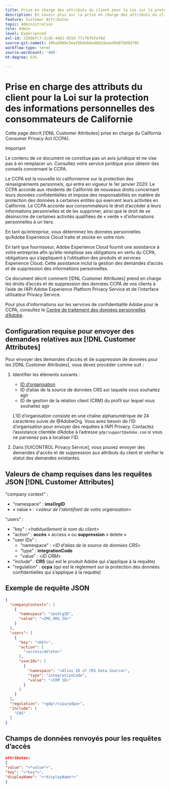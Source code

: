 ```yaml
---
title: Prise en charge des attributs du client pour la Loi sur la protection des informations personnelles des consommateurs de Californie
description: En savoir plus sur la prise en charge des attributs du client pour la Loi sur la confidentialité des consommateurs de Californie
feature: Customer Attributes
topic: Administration
role: Admin
level: Experienced
exl-id: 320defc7-2cd5-4481-955d-77cf6fbfef6d
source-git-commit: 106ad989c5eef60dabbe4b82deaed9d87b09d795
workflow-type: tm+mt
source-wordcount: '405'
ht-degree: 63%

---
```


# Prise en charge des attributs du client pour la Loi sur la protection des informations personnelles des consommateurs de Californie

Cette page décrit [!DNL Customer Attributes] prise en charge du California Consumer Privacy Act (CCPA).

>[!IMPORTANT]
>
>Le contenu de ce document ne constitue pas un avis juridique et ne vise pas à en remplacer un. Consultez votre service juridique pour obtenir des conseils concernant le CCPA.

Le CCPA est la nouvelle loi californienne sur la protection des renseignements personnels, qui entre en vigueur le 1er janvier 2020. Le CCPA accorde aux résidents de Californie de nouveaux droits concernant leurs données confidentielles et impose des responsabilités en matière de protection des données à certaines entités qui exercent leurs activités en Californie. Le CCPA accorde aux consommateurs le droit d’accéder à leurs informations personnelles et de les supprimer, ainsi que le droit de se désinscrire de certaines activités qualifiées de « vente » d’informations personnelles à un tiers.

En tant qu’entreprise, vous déterminez les données personnelles qu’Adobe Experience Cloud traite et stocke en votre nom.

En tant que fournisseur, Adobe Experience Cloud fournit une assistance à votre entreprise afin qu’elle remplisse ses obligations en vertu du CCPA, obligations qui s’appliquent à l’utilisation des produits et services Experience Cloud. Cette assistance inclut la gestion des demandes d’accès et de suppression des informations personnelles.

Ce document décrit comment [!DNL Customer Attributes] prend en charge les droits d’accès et de suppression des données CCPA de vos clients à l’aide de l’API Adobe Experience Platform Privacy Service et de l’interface utilisateur Privacy Service.

Pour plus d’informations sur les services de confidentialité Adobe pour le CCPA, consultez le [Centre de traitement des données personnelles d’Adobe](https://www.adobe.com/privacy/ccpa.html).

## Configuration requise pour envoyer des demandes relatives aux [!DNL Customer Attributes]

Pour envoyer des demandes d’accès et de suppression de données pour les [!DNL Customer Attributes], vous devez procéder comme suit :

1. Identifier les éléments suivants :

   * [ID d’organisation](../../administration/organizations.md)
   * ID d’alias de la source de données CRS sur laquelle vous souhaitez agir
   * ID de gestion de la relation client (CRM) du profil sur lequel vous souhaitez agir

   L’ID d’organisation consiste en une chaîne alphanumérique de 24 caractères suivie de @AdobeOrg. Vous avez besoin de l’ID d’organisation pour envoyer des requêtes à l’API Privacy. Contactez l’assistance clientèle d’Adobe à l’adresse `gdprsupport@adobe.com` si vous ne parvenez pas à localiser l’ID.

1. Dans [!UICONTROL Privacy Service], vous pouvez envoyer des demandes d&#39;accès et de suppression aux attributs du client et vérifier le statut des demandes existantes.

## Valeurs de champ requises dans les requêtes JSON [!DNL Customer Attributes]

&quot;company context&quot; :

* &quot;namespace&quot; : **imsOrgID**
* « value » : &lt;*valeur de l&#39;identifiant de votre organisation*>

&quot;users&quot; :

* &quot;key&quot; : &lt;*habituellement le nom du client*>
* &quot;action&quot; : **accès** « access » ou **suppression** « delete »
* &quot;user IDs&quot; :
   * &quot;namespace&quot; : &lt;*ID d’alias de la source de données CRS*>
   * &quot;type&quot; : **integrationCode**
   * &quot;value&quot; : &lt;*ID CRM*>
* &quot;include&quot; : **CRS** (qui est le produit Adobe qui s’applique à la requête)
* &quot;regulation&quot; : **ccpa** (qui est le règlement sur la protection des données confidentielles qui s’applique à la requête)

## Exemple de requête JSON

```json
{
  "companyContexts": [
    {
      "namespace": "imsOrgID",
      "value": "<IMS_ORG_ID>"
    }
  ],
  "users": [
    {
      "key": "<KEY>",
      "action": [
        "<access/delete>"
      ],
      "userIDs": [
        {
          "namespace": "<Alias ID of CRS Data Source>",
          "type": "integrationCode",
          "value": "<CRM ID>"
        }
      ]
    }
  ],
  "regulation": "<gdpr/ccpa/pdpa>",
  "include": [
    "CRS"
  ]
}
```

## Champs de données renvoyés pour les requêtes d’accès

```json
attributes:
{
"value": "<*value*>",
"key": "<*key*>",
"displayName": "<*displayName*>"
}
```
